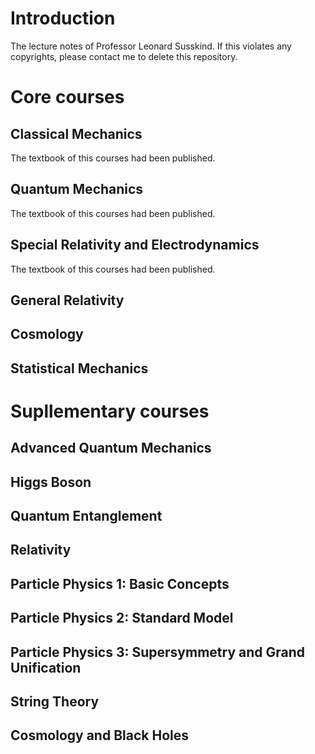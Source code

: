 # Introduction
The lecture notes of Professor Leonard Susskind. If this violates any copyrights, please contact me to delete this repository. 

# Core courses

## Classical Mechanics
The textbook of this courses had been published.

## Quantum Mechanics
The textbook of this courses had been published.

## Special Relativity and Electrodynamics
The textbook of this courses had been published.

## General Relativity

## Cosmology

## Statistical Mechanics

# Supllementary courses

## Advanced Quantum Mechanics

## Higgs Boson

## Quantum Entanglement

## Relativity

## Particle Physics 1: Basic Concepts

## Particle Physics 2: Standard Model

## Particle Physics 3: Supersymmetry and Grand Unification


## String Theory

## Cosmology and Black Holes
